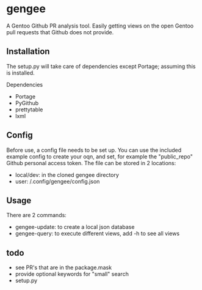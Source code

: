 # gengee
A Gentoo Github PR analysis tool. Easily getting views on the open Gentoo pull requests that Github does not provide.

## Installation
The setup.py will take care of dependencies except Portage; assuming this is installed.

Dependencies
* Portage
* PyGithub
* prettytable
* lxml

## Config
Before use, a config file needs to be set up. You can use the included example config to create your oqn, and set, for example the "public_repo" Github personal access token.
The file can be stored in 2 locations:
* local/dev: in the cloned gengee directory
* user: <HOMEDIR>/.config/gengee/config.json

## Usage
There are 2 commands:
* gengee-update: to create a local json database
* gengee-query: to execute different views, add -h to see all views

## todo
* see PR's that are in the package.mask
* provide optional keywords for "small" search
* setup.py
